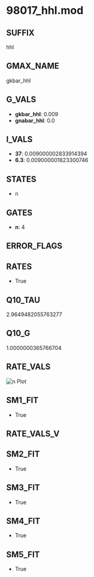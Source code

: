 # 98017_hhI.mod

## SUFFIX

hhI

## GMAX_NAME

gkbar_hhI

## G_VALS

- **gkbar_hhI**: 0.009
- **gnabar_hhI**: 0.0

## I_VALS

- **37**: 0.009000002833914394
- **6.3**: 0.009000001823300746

## STATES

- n

## GATES

- **n**: 4

## ERROR_FLAGS


## RATES

- True

## Q10_TAU

2.9649482055763277

## Q10_G

1.0000000365766704

## RATE_VALS

![n Plot](/Users/pbozelos/Dropbox/icg-Chai-Panos/supermodels/output_markdown_files/K/98017_hhI.mod/images/n.png)

## SM1_FIT

- True

## RATE_VALS_V

## SM2_FIT

- True

## SM3_FIT

- True

## SM4_FIT

- True

## SM5_FIT

- True

